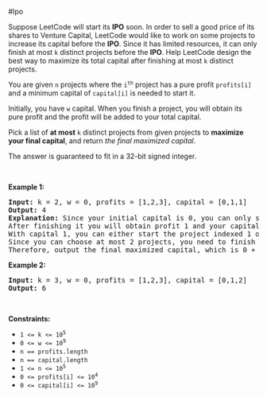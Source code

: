 #Ipo
<p>Suppose LeetCode will start its <strong>IPO</strong> soon. In order to sell a good price of its shares to Venture Capital, LeetCode would like to work on some projects to increase its capital before the <strong>IPO</strong>. Since it has limited resources, it can only finish at most <code>k</code> distinct projects before the <strong>IPO</strong>. Help LeetCode design the best way to maximize its total capital after finishing at most <code>k</code> distinct projects.</p>
<p>You are given <code>n</code> projects where the <code>i<sup>th</sup></code> project has a pure profit <code>profits[i]</code> and a minimum capital of <code>capital[i]</code> is needed to start it.</p>
<p>Initially, you have <code>w</code> capital. When you finish a project, you will obtain its pure profit and the profit will be added to your total capital.</p>
<p>Pick a list of <strong>at most</strong> <code>k</code> distinct projects from given projects to <strong>maximize your final capital</strong>, and return <em>the final maximized capital</em>.</p>
<p>The answer is guaranteed to fit in a 32-bit signed integer.</p>
<p> </p>
<p><strong class="example">Example 1:</strong></p>
<pre><strong>Input:</strong> k = 2, w = 0, profits = [1,2,3], capital = [0,1,1]
<strong>Output:</strong> 4
<strong>Explanation:</strong> Since your initial capital is 0, you can only start the project indexed 0.
After finishing it you will obtain profit 1 and your capital becomes 1.
With capital 1, you can either start the project indexed 1 or the project indexed 2.
Since you can choose at most 2 projects, you need to finish the project indexed 2 to get the maximum capital.
Therefore, output the final maximized capital, which is 0 + 1 + 3 = 4.
</pre>
<p><strong class="example">Example 2:</strong></p>
<pre><strong>Input:</strong> k = 3, w = 0, profits = [1,2,3], capital = [0,1,2]
<strong>Output:</strong> 6
</pre>
<p> </p>
<p><strong>Constraints:</strong></p>
<ul>
<li><code>1 &lt;= k &lt;= 10<sup>5</sup></code></li>
<li><code>0 &lt;= w &lt;= 10<sup>9</sup></code></li>
<li><code>n == profits.length</code></li>
<li><code>n == capital.length</code></li>
<li><code>1 &lt;= n &lt;= 10<sup>5</sup></code></li>
<li><code>0 &lt;= profits[i] &lt;= 10<sup>4</sup></code></li>
<li><code>0 &lt;= capital[i] &lt;= 10<sup>9</sup></code></li>
</ul>
